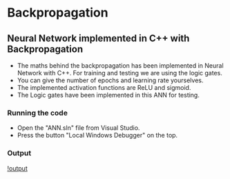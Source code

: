 # Backpropagation
## Neural Network implemented in C++ with Backpropagation
- The maths behind the backpropagation has been implemented in Neural Network with C++. For training and testing we are using the logic gates.
- You can give the number of epochs and learning rate yourselves.
- The implemented activation functions are ReLU and sigmoid.
- The Logic gates have been implemented in this ANN for testing.

### Running the code
- Open the "ANN.sln" file from Visual Studio.
- Press the button "Local Windows Debugger" on the top.

### Output
[!output](https://github.com/manishdhakal/Backpropagation/blob/master/output/ANN-op.jpg)